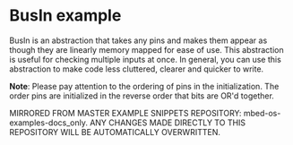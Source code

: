 # BusIn example

BusIn is an abstraction that takes any pins and makes them appear as though they are linearly memory mapped for ease of use. This abstraction is useful for checking multiple inputs at once. In general, you can use this abstraction to make code less cluttered, clearer and quicker to write.  

**Note**: Please pay attention to the ordering of pins in the initialization. The order pins are initialized in the reverse order that bits are OR'd together.

MIRRORED FROM MASTER EXAMPLE SNIPPETS REPOSITORY: mbed-os-examples-docs_only.
ANY CHANGES MADE DIRECTLY TO THIS REPOSITORY WILL BE AUTOMATICALLY OVERWRITTEN.
